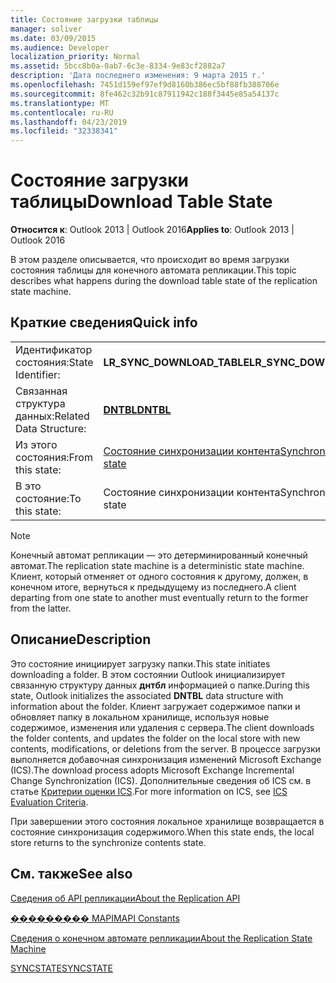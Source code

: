```yaml
---
title: Состояние загрузки таблицы
manager: soliver
ms.date: 03/09/2015
ms.audience: Developer
localization_priority: Normal
ms.assetid: 5bcc8b0a-0ab7-6c3e-8334-9e83cf2882a7
description: 'Дата последнего изменения: 9 марта 2015 г.'
ms.openlocfilehash: 7451d159ef97ef9d8160b386ec5bf88fb388706e
ms.sourcegitcommit: 8fe462c32b91c87911942c188f3445e85a54137c
ms.translationtype: MT
ms.contentlocale: ru-RU
ms.lasthandoff: 04/23/2019
ms.locfileid: "32338341"
---
```

# <a name="download-table-state"></a><span data-ttu-id="322e3-103">Состояние загрузки таблицы</span><span class="sxs-lookup"><span data-stu-id="322e3-103">Download Table State</span></span>

  
  
<span data-ttu-id="322e3-104">**Относится к**: Outlook 2013 | Outlook 2016</span><span class="sxs-lookup"><span data-stu-id="322e3-104">**Applies to**: Outlook 2013 | Outlook 2016</span></span> 
  
 <span data-ttu-id="322e3-105">В этом разделе описывается, что происходит во время загрузки состояния таблицы для конечного автомата репликации.</span><span class="sxs-lookup"><span data-stu-id="322e3-105">This topic describes what happens during the download table state of the replication state machine.</span></span> 
  
## <a name="quick-info"></a><span data-ttu-id="322e3-106">Краткие сведения</span><span class="sxs-lookup"><span data-stu-id="322e3-106">Quick info</span></span>

|||
|:-----|:-----|
|<span data-ttu-id="322e3-107">Идентификатор состояния:</span><span class="sxs-lookup"><span data-stu-id="322e3-107">State Identifier:</span></span>  <br/> |<span data-ttu-id="322e3-108">**LR_SYNC_DOWNLOAD_TABLE**</span><span class="sxs-lookup"><span data-stu-id="322e3-108">**LR_SYNC_DOWNLOAD_TABLE**</span></span> <br/> |
|<span data-ttu-id="322e3-109">Связанная структура данных:</span><span class="sxs-lookup"><span data-stu-id="322e3-109">Related Data Structure:</span></span>  <br/> |<span data-ttu-id="322e3-110">**[DNTBL](dntbl.md)**</span><span class="sxs-lookup"><span data-stu-id="322e3-110">**[DNTBL](dntbl.md)**</span></span> <br/> |
|<span data-ttu-id="322e3-111">Из этого состояния:</span><span class="sxs-lookup"><span data-stu-id="322e3-111">From this state:</span></span>  <br/> |[<span data-ttu-id="322e3-112">Состояние синхронизации контента</span><span class="sxs-lookup"><span data-stu-id="322e3-112">Synchronize contents state</span></span>](synchronize-contents-state.md) <br/> |
|<span data-ttu-id="322e3-113">В это состояние:</span><span class="sxs-lookup"><span data-stu-id="322e3-113">To this state:</span></span>  <br/> |<span data-ttu-id="322e3-114">Состояние синхронизации контента</span><span class="sxs-lookup"><span data-stu-id="322e3-114">Synchronize contents state</span></span>  <br/> |
   
> [!NOTE]
> <span data-ttu-id="322e3-115">Конечный автомат репликации — это детерминированный конечный автомат.</span><span class="sxs-lookup"><span data-stu-id="322e3-115">The replication state machine is a deterministic state machine.</span></span> <span data-ttu-id="322e3-116">Клиент, который отменяет от одного состояния к другому, должен, в конечном итоге, вернуться к предыдущему из последнего.</span><span class="sxs-lookup"><span data-stu-id="322e3-116">A client departing from one state to another must eventually return to the former from the latter.</span></span> 
  
## <a name="description"></a><span data-ttu-id="322e3-117">Описание</span><span class="sxs-lookup"><span data-stu-id="322e3-117">Description</span></span>

<span data-ttu-id="322e3-118">Это состояние инициирует загрузку папки.</span><span class="sxs-lookup"><span data-stu-id="322e3-118">This state initiates downloading a folder.</span></span> <span data-ttu-id="322e3-119">В этом состоянии Outlook инициализирует связанную структуру данных **днтбл** информацией о папке.</span><span class="sxs-lookup"><span data-stu-id="322e3-119">During this state, Outlook initializes the associated **DNTBL** data structure with information about the folder.</span></span> <span data-ttu-id="322e3-120">Клиент загружает содержимое папки и обновляет папку в локальном хранилище, используя новые содержимое, изменения или удаления с сервера.</span><span class="sxs-lookup"><span data-stu-id="322e3-120">The client downloads the folder contents, and updates the folder on the local store with new contents, modifications, or deletions from the server.</span></span> <span data-ttu-id="322e3-121">В процессе загрузки выполняется добавочная синхронизация изменений Microsoft Exchange (ICS).</span><span class="sxs-lookup"><span data-stu-id="322e3-121">The download process adopts Microsoft Exchange Incremental Change Synchronization (ICS).</span></span> <span data-ttu-id="322e3-122">Дополнительные сведения об ICS см. в статье [Критерии оценки ICS](https://msdn.microsoft.com/library/aa579252%28EXCHG.80%29.aspx).</span><span class="sxs-lookup"><span data-stu-id="322e3-122">For more information on ICS, see [ICS Evaluation Criteria](https://msdn.microsoft.com/library/aa579252%28EXCHG.80%29.aspx).</span></span>
  
<span data-ttu-id="322e3-123">При завершении этого состояния локальное хранилище возвращается в состояние синхронизация содержимого.</span><span class="sxs-lookup"><span data-stu-id="322e3-123">When this state ends, the local store returns to the synchronize contents state.</span></span>
  
## <a name="see-also"></a><span data-ttu-id="322e3-124">См. также</span><span class="sxs-lookup"><span data-stu-id="322e3-124">See also</span></span>



[<span data-ttu-id="322e3-125">Сведения об API репликации</span><span class="sxs-lookup"><span data-stu-id="322e3-125">About the Replication API</span></span>](about-the-replication-api.md)
  
[<span data-ttu-id="322e3-126">��������� MAPI</span><span class="sxs-lookup"><span data-stu-id="322e3-126">MAPI Constants</span></span>](mapi-constants.md)
  
[<span data-ttu-id="322e3-127">Сведения о конечном автомате репликации</span><span class="sxs-lookup"><span data-stu-id="322e3-127">About the Replication State Machine</span></span>](about-the-replication-state-machine.md)
  
[<span data-ttu-id="322e3-128">SYNCSTATE</span><span class="sxs-lookup"><span data-stu-id="322e3-128">SYNCSTATE</span></span>](syncstate.md)

